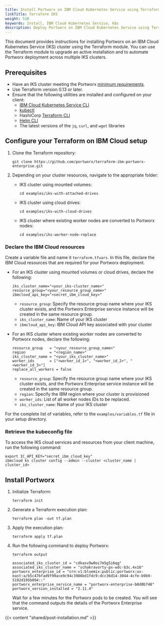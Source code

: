 ```yaml
---
title: Install Portworx on IBM Cloud Kubernetes Service using Terraform
linkTitle: Terraform IKS
weight: 510
keywords: Install, IBM Cloud Kubernetes Service, k8s
description: Deploy Portworx on IBM Cloud Kubernetes Service using Terraform module.
---
```


This document provides instructions for installing Portworx on an IBM Cloud Kubernetes Service (IKS) cluster using the Terraform module. You can use the Terraform module to upgrade an active installation and to automate Portworx deployment across multiple IKS clusters.

## Prerequisites 

* Have an IKS cluster meeting the Portworx [minimum requirements](/install-portworx/prerequisites/).
* Use Terraform version 0.13 or later.
* Ensure that the following utilities are installed and configured on your client:
    * [IBM Cloud Kubernetes Service CLI](https://cloud.ibm.com/docs/containers?topic=containers-cs_cli_install)
    * [kubectl](https://kubernetes.io/docs/tasks/tools/)
    * HashiCorp [Terraform CLI](https://learn.hashicorp.com/tutorials/terraform/install-cli)
    * [Helm CLI](https://www.ibm.com/docs/en/cloud-private/3.1.2?topic=guide-installing-helm-cli-helm)
    * The latest versions of the `jq`, `curl`, and `wget` libraries

## Configure your Terraform on IBM Cloud setup

1. Clone the Terraform repository:

    ```text
    git clone https://github.com/portworx/terraform-ibm-portworx-enterprise.git
    ```
2.  Depending on your cluster resources, navigate to the appropriate folder:
 
    * IKS cluster using mounted volumes:
        ```text 
        cd examples/iks-with-attached-drives
        ```
    * IKS cluster using cloud drives:
        ```text
        cd examples/iks-with-cloud-drives
        ```
    * IKS cluster where existing worker nodes are converted to Portworx nodes:
        ```text
        cd examples/iks-worker-node-replace
        ```

### Declare the IBM Cloud resources  

Create a variable file and name it `terraform.tfvars`. In this file, declare the IBM Cloud resources that are required for your Portworx deployment.

* For an IKS cluster using mounted volumes or cloud drives, declare the following:
    
    ```text
    iks_cluster_name="<your_iks-cluster_name>"
    resource_group="<your_resource_group_name>"
    ibmcloud_api_key="<secret_ibm_cloud_key>"
    ```
    
    * `resource_group`: Specify the resource group name where your IKS cluster exists, and the Portworx Enterprise service instance will be created in the same resource group.
    * `iks_cluster_name`: Name of your IKS cluster
    * `ibmcloud_api_key`: IBM Cloud API key associated with your cluster 


* For an IKS cluster where existing worker nodes are converted to Portworx nodes, declare the following:

    ```text
    resource_group   = "<your_resource_group_name>"
    region           = "<region_name>"
    iks_cluster_name = "<your_iks_cluster_name>"
    worker_ids       = ["<worker_id_1>", "<worker_id_2>", "<worker_id_3>"]
    replace_all_workers = false
    ```
  
    * `resource_group`: Specify the resource group name where your IKS cluster exists, and the Portworx Enterprise service instance will be created in the same resource group.
    * `region`: Specify the IBM region where your cluster is provisioned
    * `worker_ids`: List of all worker nodes IDs to be replaced.
    * `iks_cluster_name`: Name of your IKS cluster

For the complete list of variables, refer to the `examples/variables.tf` file in your setup directory.

### Retrieve the kubeconfig file 

To access the IKS cloud services and resources from your client machine, run the following command:

```text
export IC_API_KEY="secret_ibm_cloud_key"
ibmcloud ks cluster config --admin --cluster <cluster_name | cluster_id>
```
## Install Portworx


1. Initialize Terraform:

    ```text
    terraform init
    ```

2. Generate a Terraform execution plan:

    ```text
    terraform plan -out tf.plan
    ```

3. Apply the execution plan:

    ```text
    terraform apply tf.plan
    ```
    
3. Run the following command to deploy Portworx:

    ```text
    terraform output
    ```
    ```output
    associated_iks_cluster_id = "cdkasv9w0oi7m5g5i6qg"
    associated_iks_cluster_name = "schakravorty-px-wdc-b3c.4x16"
    portworx_enterprise_id = "crn:v1:bluemix:public:portworx:us-east:a/b5c47bfad9f99ace9c94c3986bd1fdc9:dcc36d14-3044-4cfe-b9b9-5192d195b094::"
    portworx_enterprise_service_name = "portworx-enterprise-b0d0b748"
    portworx_version_installed = "2.11.4"
    ```

    Wait for a few minutes for the Portworx pods to be created. You will see that the command outputs the details of the Portworx Enterprise service.

{{< content "shared/post-installation.md" >}}